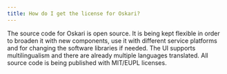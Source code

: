 ```yaml
---
title: How do I get the license for Oskari?
---
```


The source code for Oskari is open source. It is being kept flexible in order to broaden it with new components, use it with different service platforms and for changing the software libraries if needed. The UI supports multilingualism and there are already multiple languages translated. All source code is being published with MIT/EUPL licenses.
